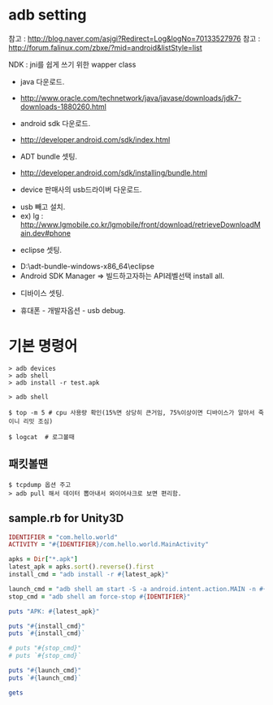 adb setting
================================

참고 : http://blog.naver.com/asjgi?Redirect=Log&logNo=70133527976
참고 : http://forum.falinux.com/zbxe/?mid=android&listStyle=list


NDK : jni를 쉽게 쓰기 위한 wapper class


* java 다운로드.
 - http://www.oracle.com/technetwork/java/javase/downloads/jdk7-downloads-1880260.html

* android sdk 다운로드.
 - http://developer.android.com/sdk/index.html

* ADT bundle 셋팅.
 - http://developer.android.com/sdk/installing/bundle.html

* device 판매사의 usb드라이버 다운로드.
 - usb 빼고 설치.
 - ex) lg : http://www.lgmobile.co.kr/lgmobile/front/download/retrieveDownloadMain.dev#phone

* eclipse 셋팅.
 - D:\adt-bundle-windows-x86_64\eclipse
 - Android SDK Manager => 빌드하고자하는 API레벨선택 install all.

* 디바이스 셋팅.
 - 휴대폰 - 개발자옵션 - usb debug.

# 기본 명령어
```
> adb devices
> adb shell
> adb install -r test.apk
```

```
> adb shell

$ top -m 5 # cpu 사용량 확인(15%면 상당히 큰거임, 75%이상이면 디바이스가 알아서 죽이니 리밋 조심)

$ logcat  # 로그볼때
```


## 패킷볼땐
```
$ tcpdump 옵션 주고
> adb pull 해서 데이터 뽑아내서 와이어샤크로 보면 편리함.
```


## sample.rb for Unity3D

```ruby
IDENTIFIER = "com.hello.world"
ACTIVITY = "#{IDENTIFIER}/com.hello.world.MainActivity"

apks = Dir["*.apk"]
latest_apk = apks.sort().reverse().first
install_cmd = "adb install -r #{latest_apk}"

launch_cmd = "adb shell am start -S -a android.intent.action.MAIN -n #{ACTIVITY}"
stop_cmd = "adb shell am force-stop #{IDENTIFIER}"

puts "APK: #{latest_apk}"

puts "#{install_cmd}"
puts `#{install_cmd}`

# puts "#{stop_cmd}"
# puts `#{stop_cmd}`

puts "#{launch_cmd}"
puts `#{launch_cmd}`

gets
```
